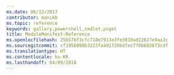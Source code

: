 ```yaml
---
ms.date: 06/12/2017
contributor: manikb
ms.topic: reference
keywords: gallery,powershell,cmdlet,psget
title: ModuleManifest-Reference
ms.openlocfilehash: 25b57bf3cfc718e7913e3fe3810ad22627e9aa3c
ms.sourcegitcommit: cf195b090b3223fa4917206dfec7f0b603873cdf
ms.translationtype: HT
ms.contentlocale: ko-KR
ms.lasthandoff: 04/09/2018
---
```

